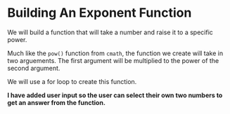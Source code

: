 # Building An Exponent Function #

We will build a function that will take a number and raise it to a specific power.

Much like the `pow()` function from `cmath`, the function we create will take in two arguements.  The first argument will be multiplied to the power of the second argument.

We will use a for loop to create this function.


**I have added user input so the user can select their own two numbers to get an answer from the function.**
